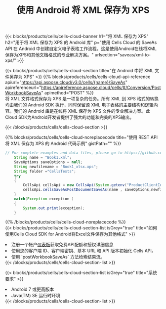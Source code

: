 ﻿---
title: 使用 Android 将 XML 保存为 XPS
description: 利用Aspose.Cells Cloud SDK for Android将XML格式文件保存为XPS格式文件。
kwords: Excel, Save XML as XPS, REST, Android
howto: How to save XML as XPS using Aspose.Cells Cloud Android library.
---
{{< blocks/products/cells/cells-cloud-banner h1="将 XML 保存为 XPS" h2="用于将 XML 保存为 XPS 的 Android 库" p="使用 Cells Cloud 的 SaveAs API 在 Android 中创建自定义电子表格工作流程。这是使用Android在线将XML保存为XPS和其他文档格式的专业解决方案。" urlsection="saveas/xml-to-xps/" >}}

{{< blocks/products/cells/cells-cloud-section title="在 Android 中将 XML 文件另存为 XPS" >}}
{{% blocks/products/cells/cells-cloud-api-reference apiurl="https://api.aspose.cloud/v3.0/cells/{name}/SaveAs" apireferenceurl="https://apireference.aspose.cloud/cells/#/Conversion/PostWorkbookSaveAs" apimethod="POST" %}}
<br/>
将 XML 文件格式保存为 XPS 是一项复杂的任务。所有 XML 到 XPS 格式的转换均由我们的 Android SDK 执行，同时保留源 XML 电子表格的主要结构和逻辑内容。我们的 Android 库是在线将 XML 保存为 XPS 文件的专业解决方案。此Cloud SDK为Android开发者提供了强大的功能和完美的XPS输出。

{{< /blocks/products/cells/cells-cloud-section >}}

{{% blocks/products/cells/cells-cloud-noreplacecode title="使用 REST API 将 XML 保存为 XPS 的 Android 代码示例" gistPath="" %}}
  
```java
// For complete examples and data files, please go to https://github.com/aspose-cells-cloud/aspose-cells-cloud-android/
    String name = "Book1.xml";
    SaveOptions saveOptions = null;
    String newfilename = "Book1_xlsx.xps";
    String folder ="CellsTests";
    try
    {
        CellsApi cellsApi = new CellsApi(System.getenv("ProductClientId"), System.getenv("ProductClientSecret"));
        cellsApi.cellsSaveAsPostDocumentSaveAs(name , saveOptions,newfilename,false,false,folder,null,null,null,true);                       
    }
    catch(Exception exception )
    {
        System.out.print(exception);
    }
```
  
{{% /blocks/products/cells/cells-cloud-noreplacecode %}}
<br/>
{{< blocks/products/cells/cells-cloud-section-list isGrey="true" title="如何使用Cells Cloud SDK for Android将Excel文件保存为其他格式" >}}
<li>注册一个帐户<a href="https://dashboard.aspose.cloud/">仪表板</a>获取免费API配额和授权详细信息</li>
<li>使用您的客户端 ID、客户端密钥、基本 URL 和 API 版本初始化 Cells API。</li>
<li>使用 `postWorkbookSaveAs` 方法检索结果流。</li>
{{< /blocks/products/cells/cells-cloud-section-list >}}

{{< blocks/products/cells/cells-cloud-section-list isGrey="true" title="系统要求" >}}
<li>Android 7 或更高版本</li>
<li>Java(TM) SE 运行时环境</li>
{{< /blocks/products/cells/cells-cloud-section-list >}}
